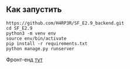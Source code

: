 ## Как запустить  

```
https://github.com/H4RP3R/SF_E2.9_backend.git
cd SF_E2.9
python3 -m venv env
source env/bin/activate
pip install -r requirements.txt
python manage.py runserver
```
Фронт-енд [тут](https://github.com/H4RP3R/SF_E2.9_frontend)
